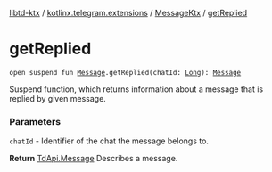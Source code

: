 [libtd-ktx](../../index.md) / [kotlinx.telegram.extensions](../index.md) / [MessageKtx](index.md) / [getReplied](./get-replied.md)

# getReplied

`open suspend fun `[`Message`](https://tdlibx.github.io/td/docs/org/drinkless/td/libcore/telegram/TdApi/Message.html)`.getReplied(chatId: `[`Long`](https://kotlinlang.org/api/latest/jvm/stdlib/kotlin/-long/index.html)`): `[`Message`](https://tdlibx.github.io/td/docs/org/drinkless/td/libcore/telegram/TdApi/Message.html)

Suspend function, which returns information about a message that is replied by given message.

### Parameters

`chatId` - Identifier of the chat the message belongs to.

**Return**
[TdApi.Message](https://tdlibx.github.io/td/docs/org/drinkless/td/libcore/telegram/TdApi/Message.html) Describes a message.

